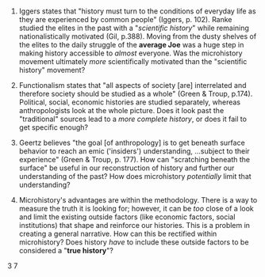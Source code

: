 # 

1. Iggers states that "history must turn to the conditions of everyday life as they are experienced by common people" (Iggers, p. 102). Ranke studied the elites in the past with a "*scientific history*" while remaining nationalistically motivated (Gil, p.388). 
Moving from the dusty shelves of the elites to the daily struggle of the **average Joe** was a huge step in making history accessible to *almost* everyone. Was the microhistory movement ultimately *more* scientifically motivated than the "scientific history" movement?

2. Functionalism states that "all aspects of society [are] interrelated and therefore society should be studied as a whole" (Green & Troup, p.174). Political, social, economic histories are studied separately, whereas anthropologists look at the whole picture. Does it look past the "traditional" sources lead to a *more complete history*, or does it fail to get specific enough? 

3. Geertz believes "the goal [of anthropology] is to get beneath surface behavior to reach an emic ('insiders') understanding, ...subject to their experience" (Green & Troup, p. 177). How can "scratching beneath the surface" be useful in our reconstruction of history and further our understanding of the past? How does microhistory *potentially* limit that understanding? 

4. Microhistory's advantages are within the methodology. There is a way to measure the truth it is looking for; however, it can be *too* close of a look and limit the existing outside factors (like economic factors, social institutions) that shape and reinforce our histories. This is a problem in creating a general narrative. How can this be rectified within microhistory? Does history *have* to include these outside factors to be considered a "**true history**"? 

3
7
